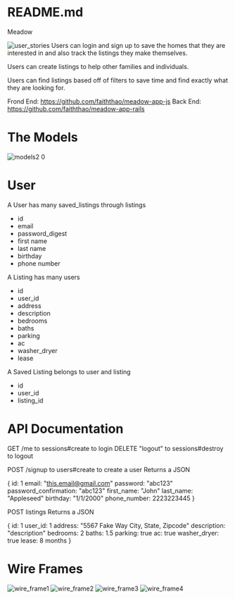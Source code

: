 # README.md
Meadow

![user_stories](https://user-images.githubusercontent.com/79170369/136986348-ceccdb65-33b6-4da5-bfc9-b58abf13ce75.png)
Users can login and sign up to save the homes that they are interested in and also track the listings they make themselves.

Users can create listings to help other families and individuals.

Users can find listings based off of filters to save time and find exactly what they are looking for.


Frond End: https://github.com/faiththao/meadow-app-js
Back End: https://github.com/faiththao/meadow-app-rails

# The Models
![models2 0](https://user-images.githubusercontent.com/79170369/136986329-6b2b4d67-5b4f-4f40-b3e5-8b5f1c0ebd6e.jpg)
# User
A User has many saved_listings through listings
- id
- email
- password_digest
- first name
- last name
- birthday
- phone number

A Listing has many users
- id
- user_id
- address
- description
- bedrooms
- baths
- parking
- ac
- washer_dryer
- lease

A Saved Listing belongs to user and listing
- id
- user_id
- listing_id

# API Documentation
GET /me to sessions#create to login
DELETE "logout" to sessions#destroy to logout

POST /signup to users#create to create a user
Returns a JSON 

{
  id: 1
  email: "this.email@gmail.com"
  password: "abc123"
  password_confirmation: "abc123"
  first_name: "John"
  last_name: "Appleseed"
  birthday: "1/1/2000"
  phone_number: 2223223445
}

POST listings 
Returns a JSON

{
  id: 1
  user_id: 1
  address: "5567 Fake Way City, State, Zipcode"
  description: "description"
  bedrooms: 2
  baths: 1.5
  parking: true
  ac: true
  washer_dryer: true
  lease: 8 months
}


# Wire Frames
![wire_frame1](https://user-images.githubusercontent.com/79170369/136986383-059eaa0d-7e99-47cb-80ea-4789f1ce1b5e.png)
![wire_frame2](https://user-images.githubusercontent.com/79170369/136986408-b6ef468c-67d8-480b-9e3a-a04baeb99f06.png)
![wire_frame3](https://user-images.githubusercontent.com/79170369/136986462-eccd1380-8417-4f78-859b-8895996c674d.png)
![wire_frame4](https://user-images.githubusercontent.com/79170369/136986493-92b9b66d-e30c-48a9-9ff8-db21fbe26c40.png)
